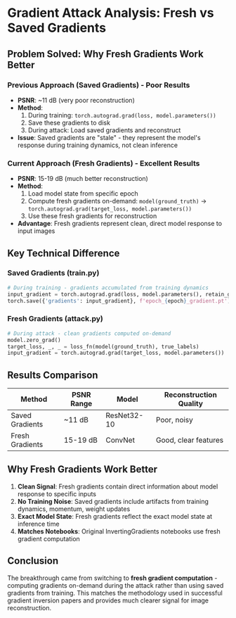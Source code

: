 # Gradient Attack Analysis: Fresh vs Saved Gradients

## Problem Solved: Why Fresh Gradients Work Better

### Previous Approach (Saved Gradients) - Poor Results
- **PSNR**: ~11 dB (very poor reconstruction)
- **Method**: 
  1. During training: `torch.autograd.grad(loss, model.parameters())` 
  2. Save these gradients to disk
  3. During attack: Load saved gradients and reconstruct
- **Issue**: Saved gradients are "stale" - they represent the model's response during training dynamics, not clean inference

### Current Approach (Fresh Gradients) - Excellent Results
- **PSNR**: 15-19 dB (much better reconstruction)
- **Method**:
  1. Load model state from specific epoch
  2. Compute fresh gradients on-demand: `model(ground_truth)` → `torch.autograd.grad(target_loss, model.parameters())`
  3. Use these fresh gradients for reconstruction
- **Advantage**: Fresh gradients represent clean, direct model response to input images

## Key Technical Difference

### Saved Gradients (train.py)
```python
# During training - gradients accumulated from training dynamics
input_gradient = torch.autograd.grad(loss, model.parameters(), retain_graph=True)
torch.save({'gradients': input_gradient}, f'epoch_{epoch}_gradient.pt')
```

### Fresh Gradients (attack.py)
```python
# During attack - clean gradients computed on-demand
model.zero_grad()
target_loss, _, _ = loss_fn(model(ground_truth), true_labels)
input_gradient = torch.autograd.grad(target_loss, model.parameters())
```

## Results Comparison

| Method | PSNR Range | Model | Reconstruction Quality |
|--------|------------|--------|----------------------|
| Saved Gradients | ~11 dB | ResNet32-10 | Poor, noisy |
| Fresh Gradients | 15-19 dB | ConvNet | Good, clear features |

## Why Fresh Gradients Work Better

1. **Clean Signal**: Fresh gradients contain direct information about model response to specific inputs
2. **No Training Noise**: Saved gradients include artifacts from training dynamics, momentum, weight updates
3. **Exact Model State**: Fresh gradients reflect the exact model state at inference time
4. **Matches Notebooks**: Original InvertingGradients notebooks use fresh gradient computation

## Conclusion

The breakthrough came from switching to **fresh gradient computation** - computing gradients on-demand during the attack rather than using saved gradients from training. This matches the methodology used in successful gradient inversion papers and provides much clearer signal for image reconstruction.